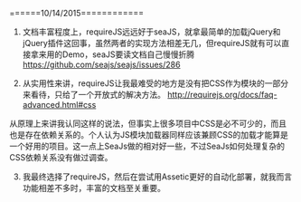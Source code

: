 ﻿======10/14/2015============
1. 文档丰富程度上，requireJS远远好于seaJS，就拿最简单的加载jQuery和jQuery插件这回事，虽然两者的实现方法相差无几，但requireJS就有可以直接拿来用的Demo，seaJS要读文档自己慢慢折腾 https://github.com/seajs/seajs/issues/286

2. 从实用性来讲，requireJS让我最难受的地方是没有把CSS作为模块的一部分来看待，只给了一个开放式的解决方法。 http://requirejs.org/docs/faq-advanced.html#css

从原理上来讲我认同这样的说法，但事实上很多项目中CSS是必不可少的，而且也是存在依赖关系的。个人认为JS模块加载器同样应该兼顾CSS的加载才能算是一个好用的项目。这一点上SeaJs做的相对好一些，不过SeaJs如何处理复杂的CSS依赖关系没有做过调查。

3. 我最终选择了requireJS，然后在尝试用Assetic更好的自动化部署，就我而言功能相差不多时，丰富的文档至关重要。